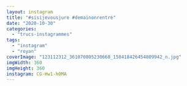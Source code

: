 ```yaml
---
layout: instagram
title: "#sisijevousjure #demainonrentre"
date: "2020-10-30"
categories: 
  - "trucs-instagrammes"
tags: 
  - "instagram"
  - "royan"
coverImage: "123112312_361070805230668_158418426454809942_n.jpg"
imgWidth: 360
imgHeight: 360
instagram: CG-Hw1-h0MA
---
```



